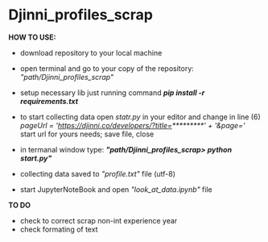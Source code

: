 # Djinni_profiles_scrap
<b>HOW TO USE:</b>
  - download repository to your local machine 
  
  - open terminal and go to your copy of the repository: <i> "path/Djinni_profiles_scrap" </i>
  
  - setup necessary lib just running command <i><b>pip install -r requirements.txt </b></i>
  
  - to start collecting data open <i> statr.py</i> in your editor and change in line (6) <i> pageUrl = 'https://djinni.co/developers/?title=*********' + '&page='</i> start url for yours needs; save file, close
  
  - in termanal window type: <i><b>"path/Djinni_profiles_scrap> python start.py"</b></i>
  
  - collecting data saved to <i>"profile.txt"</i> file (utf-8)
  - start JupyterNoteBook and open <i>"look_at_data.ipynb"</i> file 
  
  
  
  <b> TO DO </b>
  - check to correct scrap non-int experience year
  - check formating of text
